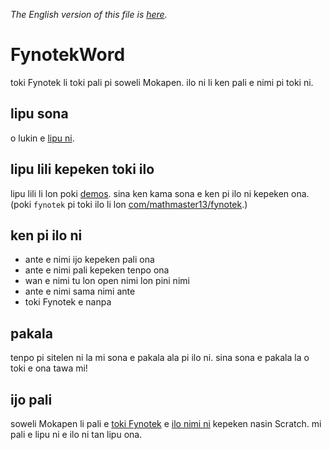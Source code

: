 *The English version of this file is [here](README.md).*

# FynotekWord
toki Fynotek li toki pali pi soweli Mokapen. ilo ni li ken pali e nimi pi toki ni.

## lipu sona
o lukin e [lipu ni](https://mathmaster13.github.io/fynotek/javadoc/overview-tree.html).

## lipu lili kepeken toki ilo
lipu lili li lon poki [demos](demos). sina ken kama sona e ken pi ilo ni kepeken ona. (poki `fynotek` pi toki ilo li lon [com/mathmaster13/fynotek](com/mathmaster13/fynotek).)

## ken pi ilo ni
- ante e nimi ijo kepeken pali ona
- ante e nimi pali kepeken tenpo ona
- wan e nimi tu lon open nimi lon pini nimi
- ante e nimi sama nimi ante
- toki Fynotek e nanpa

## pakala
tenpo pi sitelen ni la mi sona e pakala ala pi ilo ni. sina sona e pakala la o toki e ona tawa mi!

## ijo pali
soweli Mokapen li pali e [toki Fynotek](https://linktr.ee/fynotek "lipu pi kama sona") e [ilo nimi ni](https://scratch.mit.edu/projects/584256352/ "Fynotek Conjugator in Scratch") kepeken nasin Scratch. mi pali e lipu ni e ilo ni tan lipu ona.
